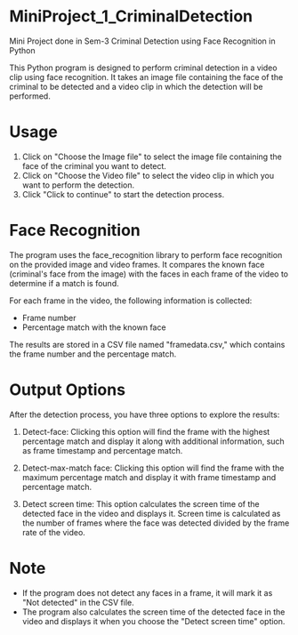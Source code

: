 # MiniProject_1_CriminalDetection
Mini Project done in Sem-3 Criminal Detection using Face Recognition in Python

This Python program is designed to perform criminal detection in a video clip using face recognition. It takes an image file containing the face of the criminal to be detected and a video clip in which the detection will be performed.

# Usage
1. Click on "Choose the Image file" to select the image file containing the face of the criminal you want to detect.
2. Click on "Choose the Video file" to select the video clip in which you want to perform the detection.
3. Click "Click to continue" to start the detection process.

# Face Recognition
The program uses the face_recognition library to perform face recognition on the provided image and video frames. It compares the known face (criminal's face from the image) with the faces in each frame of the video to determine if a match is found.

For each frame in the video, the following information is collected:

* Frame number
* Percentage match with the known face
  
The results are stored in a CSV file named "framedata.csv," which contains the frame number and the percentage match.

# Output Options
After the detection process, you have three options to explore the results:

1. Detect-face: Clicking this option will find the frame with the highest percentage match and display it along with additional information, such as frame timestamp and percentage match.

2. Detect-max-match face: Clicking this option will find the frame with the maximum percentage match and display it with frame timestamp and percentage match.

3. Detect screen time: This option calculates the screen time of the detected face in the video and displays it. Screen time is calculated as the number of frames where the face was detected divided by the frame rate of the video.

# Note
* If the program does not detect any faces in a frame, it will mark it as "Not detected" in the CSV file.
* The program also calculates the screen time of the detected face in the video and displays it when you choose the "Detect screen time" option.
